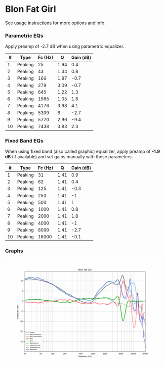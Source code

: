 # Blon Fat Girl
See [usage instructions](https://github.com/jaakkopasanen/AutoEq#usage) for more options and info.

### Parametric EQs
Apply preamp of -2.7 dB when using parametric equalizer.

|   # | Type    |   Fc (Hz) |    Q |   Gain (dB) |
|-----|---------|-----------|------|-------------|
|   1 | Peaking |        25 | 1.94 |         0.4 |
|   2 | Peaking |        43 | 1.34 |         0.8 |
|   3 | Peaking |       166 | 1.87 |        -0.7 |
|   4 | Peaking |       279 | 3.09 |        -0.7 |
|   5 | Peaking |       645 | 1.22 |         1.3 |
|   6 | Peaking |      1965 | 1.05 |         1.6 |
|   7 | Peaking |      4176 | 3.98 |         4.1 |
|   8 | Peaking |      5309 | 6    |        -2.7 |
|   9 | Peaking |      5770 | 2.96 |        -9.4 |
|  10 | Peaking |      7438 | 3.83 |         2.3 |

### Fixed Band EQs
When using fixed band (also called graphic) equalizer, apply preamp of **-1.9 dB** (if available) and set gains manually with these parameters.

|   # | Type    |   Fc (Hz) |    Q |   Gain (dB) |
|-----|---------|-----------|------|-------------|
|   1 | Peaking |        31 | 1.41 |         0.9 |
|   2 | Peaking |        62 | 1.41 |         0.4 |
|   3 | Peaking |       125 | 1.41 |        -0.3 |
|   4 | Peaking |       250 | 1.41 |        -1   |
|   5 | Peaking |       500 | 1.41 |         1   |
|   6 | Peaking |      1000 | 1.41 |         0.8 |
|   7 | Peaking |      2000 | 1.41 |         1.8 |
|   8 | Peaking |      4000 | 1.41 |        -1   |
|   9 | Peaking |      8000 | 1.41 |        -2.7 |
|  10 | Peaking |     16000 | 1.41 |        -0.1 |

### Graphs
![](./Blon%20Fat%20Girl.png)

